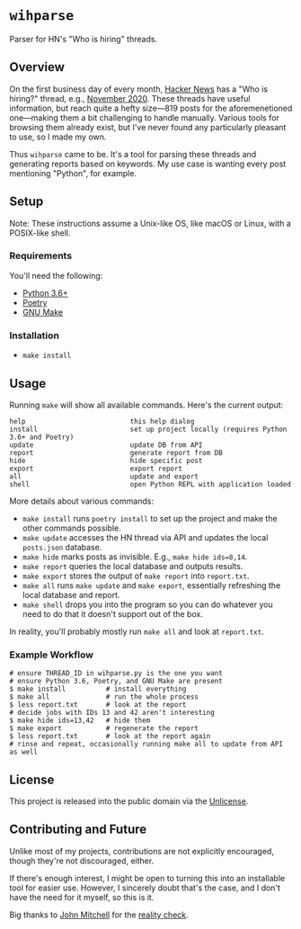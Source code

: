 # `wihparse`

Parser for HN's "Who is hiring" threads.


## Overview

On the first business day of every month, [Hacker News] has a "Who is hiring?" thread, e.g., [November 2020]. These threads have useful information, but reach quite a hefty size—819 posts for the aforemenetioned one—making them a bit challenging to handle manually. Various tools for browsing them already exist, but I've never found any particularly pleasant to use, so I made my own.

Thus `wihparse` came to be. It's a tool for parsing these threads and generating reports based on keywords. My use case is wanting every post mentioning "Python", for example.


## Setup

Note: These instructions assume a Unix-like OS, like macOS or Linux, with a POSIX-like shell.


### Requirements

You'll need the following:
- [Python 3.6+]
- [Poetry]
- [GNU Make]


### Installation

- `make install`


## Usage

Running `make` will show all available commands. Here's the current output:

```
help                          this help dialog
install                       set up project locally (requires Python 3.6+ and Poetry)
update                        update DB from API
report                        generate report from DB
hide                          hide specific post
export                        export report
all                           update and export
shell                         open Python REPL with application loaded
```

More details about various commands:

- `make install` runs `poetry install` to set up the project and make the other commands possible.
- `make update` accesses the HN thread via API and updates the local `posts.json` database.
- `make hide` marks posts as invisible. E.g., `make hide ids=8,14`.
- `make report` queries the local database and outputs results.
- `make export` stores the output of `make report` into `report.txt`.
- `make all` runs `make update` and `make export`, essentially refreshing the local database and report.
- `make shell` drops you into the program so you can do whatever you need to do that it doesn't support out of the box.

In reality, you'll probably mostly run `make all` and look at `report.txt`.


### Example Workflow

```
# ensure THREAD_ID in wihparse.py is the one you want
# ensure Python 3.6, Poetry, and GNU Make are present
$ make install          # install everything
$ make all              # run the whole process
$ less report.txt       # look at the report
# decide jobs with IDs 13 and 42 aren't interesting
$ make hide ids=13,42   # hide them
$ make export           # regenerate the report
$ less report.txt       # look at the report again
# rinse and repeat, occasionally running make all to update from API as well
```


## License

This project is released into the public domain via the [Unlicense].


## Contributing and Future

Unlike most of my projects, contributions are not explicitly encouraged, though they're not discouraged, either.

If there's enough interest, I might be open to turning this into an installable tool for easier use. However, I sincerely doubt that's the case, and I don't have the need for it myself, so this is it.

Big thanks to [John Mitchell] for the [reality check].


[Hacker News]:https://news.ycombinator.com/
[November 2020]: https://news.ycombinator.com/item?id=24969524
[Python 3.6+]: https://www.python.org/
[Poetry]: https://python-poetry.org/
[GNU Make]: https://www.gnu.org/software/make/
[Unlicense]: https://unlicense.org/
[John Mitchell]: https://www.johntellsall.com/
[reality check]: https://twitter.com/JohnTellsAll/status/1330231638878531587
